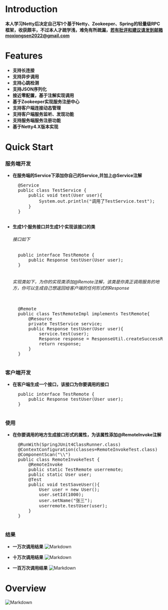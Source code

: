 # Introduction

**本人学习Netty后决定自己写1个基于Netty、Zookeeper、Spring的轻量级RPC框架，收获颇丰，不过本人才疏学浅，难免有所疏漏，若有批评和建议请发到邮箱moxiongsen2022@gmail.com**

# Features

- **支持长连接**
- **支持异步调用**
- **支持心跳检测**
- **支持JSON序列化**
- **接近零配置，基于注解实现调用**
- **基于Zookeeper实现服务注册中心**
- **支持客户端连接动态管理**
- **支持客户端服务监听、发现功能**
- **支持服务端服务注册功能**
- **基于Netty4.X版本实现**

# Quick Start

### 服务端开发

- **在服务端的Service下添加你自己的Service,并加上@Service注解**
  
  <pre>
    @Service
    public class TestService {
        public void test(User user){
            System.out.println("调用了TestService.test");
        }
    }
    </pre>

- **生成1个服务接口并生成1个实现该接口的类**
  
  ###### 接口如下
  
  <pre>
    public interface TestRemote {
        public Response testUser(User user);  
    }
    </pre>
  
  ###### 实现类如下，为你的实现类添加@Remote注解，该类是你真正调用服务的地方，你可以生成自己想返回给客户端的任何形式的Response
  
  <pre> 
    @Remote
    public class TestRemoteImpl implements TestRemote{
        @Resource
        private TestService service;
        public Response testUser(User user){
            service.test(user);
            Response response = ResponseUtil.createSuccessResponse(user);
            return response;
        }
    }    
    </pre>

### 客户端开发

- **在客户端生成一个接口，该接口为你要调用的接口**
  
  <pre>
    public interface TestRemote {
        public Response testUser(User user);
    }
    </pre>

### 使用

- **在你要调用的地方生成接口形式的属性，为该属性添加@RemoteInvoke注解**
  
  <pre>
    @RunWith(SpringJUnit4ClassRunner.class)
    @ContextConfiguration(classes=RemoteInvokeTest.class)
    @ComponentScan("\\")
    public class RemoteInvokeTest {
        @RemoteInvoke
        public static TestRemote userremote;
        public static User user;
        @Test
        public void testSaveUser(){
            User user = new User();
            user.setId(1000);
            user.setName("张三");
            userremote.testUser(user);
        }
    }    
    </pre>

### 结果

- **一万次调用结果**
  ![Markdown](https://s1.ax1x.com/2018/07/06/PZMMBF.png)

- **十万次调用结果**
  ![Markdown](https://s1.ax1x.com/2018/07/06/PZM3N9.png)

- **一百万次调用结果**
  ![Markdown](https://s1.ax1x.com/2018/07/06/PZMY1x.png)

# Overview

![Markdown](https://s1.ax1x.com/2018/07/06/PZK3SP.png)

